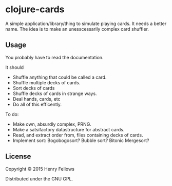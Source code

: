 # clojure-cards
A simple application/library/thing to simulate playing cards. It needs a better name. The idea is to make an unesscessarily complex card shuffler. 

## Usage
You probably have to read the documentation.

It should 
- Shuffle anything that could be called a card.
- Shuffle multiple decks of cards.
- Sort decks of cards
- Shuffle decks of cards in strange ways.
- Deal hands, cards, etc
- Do all of this efficently.

To do:
- Make own, absurdly complex, PRNG.
- Make a satsifactory datastructure for abstract cards.
- Read, and extract order from, files containing decks of cards.
- Implement sort: Bogobogosort? Bubble sort? Bitonic Mergesort?

## License

Copyright © 2015 Henry Fellows

Distributed under the GNU GPL.
